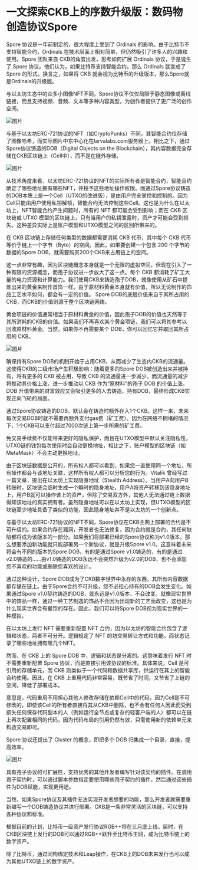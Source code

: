 # 一文探索CKB上的序数升级版：数码物创造协议Spore

Spore 协议是一年前制定的，很大程度上受到了 Ordinals 的影响。由于比特币不支持智能合约，Ordinals 在技术层面上相对简单，但仍然吸引了许多人的兴趣和使用。Spore 团队来自 CKB的角度出发，思考如何扩展 Ordinals 协议，于是诞生了 Spore 协议。他们认为，如果比特币支持智能合约，那么 Ordinals 就变成了 Spore 的形式。换言之，如果将 CKB 就会视为比特币的升级版本，那么Spore就是Ordinals的升级版。

与以太坊生态中的众多小图像NFT不同，Spore协议不仅仅局限于静态图像或离线链接，而且支持视频、音频、文本等多种内容类型，为创作者提供了更广泛的创作空间。

![图片](https://img.jinse.cn/7196631_image3.png)

与基于以太坊ERC-721协议的NFT（如CryptoPunks）不同，其智能合约仅存储了图像哈希，而实际图片中东中心化在larvalabs.com服务器上。相比之下，通过Spore协议铸造的DOB（Digital Objects on the Blockchain），其内容数据完全存储在CKB区块链上（Cell中），而不是在链外存储。

![图片](https://img.jinse.cn/7196632_image3.png)

从技术角度来看，以太坊ERC-721协议的NFT的实际所有者是智能合约，智能合约确定了哪些地址拥有哪些NFT，并授予这些地址操作权限。而通过Spore协议铸造的DOB本质上是一个Cell（UTXO的改进版），是由用户完全掌控和控制的。因为Cell只能由用户使用私钥解锁，智能合约无法控制这些Cell。这也是为什么在以太坊上，NFT智能合约产生问题时，所有的 NFT 都可能会受到影响；而在 CKB 区块链或 UTXO 模型的区块链上，只有当用户的私钥泄露时，资产才可能会受到损失。这种差异实际上是账户模型和UTXO模型之间的区别所带来的。

在 CKB 区块链上存储任何类型的数据都需要消耗 CKB 代币，其中每个 CKB 代币等价于链上一个字节（Byte）的空间。因此，如果要创建一个包含 200 个字节的数据的Spore DOB，就需要购买200个CKB来占用链上的空间。

这一点非常有趣，因为区块链概念本身就是一个无限的虚拟空间，但现在引入了一种有限的资源概念，而孢子协议进一步放大了这一点。每个 CKB 都消耗了矿工大量的电力资源和计算能力。我们使用CKB来铸造孢子DOB，就像使用从矿石中提炼出来的黄金来制作首饰一样。由于原材料黄金本身就有价值，所以无论制作的饰品工艺水平如何，都会有一定的价值。 Spore DOB的底层价值来自于其所占用的CKB，而CKB的价值则源于整个区块链网络。

黄金项链的价值通常相当于原材料黄金的价值，因此孢子DOB的价值也天然等于其所消耗的CKB的价值。如果我们不再喜欢某个黄金项链，我们可以将其参考以回收原材料黄金。当然，如果你不再需要某个 DOB，你可以回忆它并取回其所占用的 CKB。

![图片](https://img.jinse.cn/7196633_image3.png)

确保持有Spore DOB的机制开始于占用CKB，从而减少了生态内CKB的流通量。这使得CKB的二级市场产生积极影响：随着更多的Spore DOB被创造出来并被持有，将有更多的 CKB 被占用，导致 CKB 的流通量进一步减少。而流通量的减少将推动其价格上涨，进一步推动以 CKB 作为“原材料”的孢子 DOB 的价值上涨。DOB 升值带来的财富效应又会吸引更多的人去铸造、持有DOB，最终形成CKB实现正向飞轮的局面。

通过Spore协议铸造的DOB，默认会在铸造时额外存入1个CKB。这样一来，未来每次交易DOB时就不需要再额外支付gas费（矿工费）。因为在网络不拥堵的情况下，1个CKB可以支付超过7000次链上第一步所需的矿工费。

免交易手续费不仅能带来更好的隐私保护，而且在UTXO模型中默认关注隐私性。UTXO链的钱包每次使用时会自动更换地址，相比之下，账户模型的区块链（如MetaMask）不会主动更换地址。

由于区块链数据是公开的，所有权人都可以看到，如果您一直使用同一个地址，所有操作都会与该地址关联，这样所有权人都可以分析您的行为。Vitalik 曾经写过一篇文章，提出在以太坊上实现隐身地址（Stealth Address）。当用户A向用户B转账时，区块链会临时生成一个瞬时的隐身地址，用户A将资产转移到该隐身地址上，用户B就可以操作该上的资产，但除了交易双方外，其他人无法通过链上数据得知该地址的真实拥有者。虽然隐身地址可以在以太坊上实现，但UTXO模型的区块链至少地址具备了类似的功能，因此隐身地址并不是以太坊的一个创新点。

与基于以太坊ERC-721协议的NFT不同，Spore协议在CKB主网上部署的合约是不可升级的。如果合约存在漏洞，开发者也无法修复，因为合约就是合约，其任何缺陷都将成为该版本的一部分。如果我们将部署已经的Spore协议称为v1.0版本，那么想要添加新功能就只能部署另一个新协议，就是升级Spore v1.0。这意味着未来将会有不同的版本的Spore DOB，有的是通过Spore v1.0铸造的，有的是通过v2.0铸造的……由v1.0铸造的DOB永远不会突然升级为v2.0的DOB，也不会添加您不喜欢的功能或删除您喜欢的设计。

通过这种设计，Spore DOB成为了CKB数字世界中永存的东西，其所有内容数据都存储在链上。由于Spore合约不可升级，您不必担心持有的DOB会发生变化。如果通过Spore v1.0契约铸造的DOB，就永远是v1.0版本，不会改变。就像现实世界中的饰品一样，通过一种工艺制造的饰品不会因为出现新的工艺而改变，这也是为什么现实世界会有餐饮的存在。因此，我们可以将Spore DOB视为现实世界的一种模拟。

在以太坊上发行 NFT 需要重新配置 NFT 合约，因为以太坊的智能合约包含了逻辑和状态，两者不可分开。逻辑规定了 NFT 的坊交易转让方式和功能，而状态记录了哪些地址拥有哪几个NFT。

然而，在 CKB 上的 Spore DOB 中，逻辑和状态是分离的。这意味着发行 NFT 时不需要重新配置 Spore 协议，而是直接引用该协议的标准。具体来说，Cell 是可引用的存储单元，而 CKB 则类似于一个代码和数据共享库，供运行在其上的智能合约使用。因此，在 CKB 上重用代码非常容易，既节省了时间，又节省了上链的空间，降低了部署成本。

意思是，代码重用不用担心其他人修改存储在依赖Cell中的代码，因为Cell是不可修改的。即使该Cell的所有者直接将其从CKB中删除，也不会有任何人因此而受到损失任何保存代码副本的人（例如运行全节点或复杂的轻客户端的人）都可以在链上再次配置相同的代码，因为代码布局的引用仍然有效，只需使用新的依赖单元来构造交易即可。

Spore 协议还提出了 Cluster 的概念，即把多个 DOB 归集成一个目录，直接，提高效率。

![图片](https://img.jinse.cn/7196634_image3.png)

具有孢子协议的可扩展性，支持优秀的其他开发者编写针对该契约的插件。在调用孢子契约时，可以通过脚本参数指定要使用哪些孢子契约的插件，然后通过这些插件为DOB赋能，实现更用途。

当然，如果Spore协议及其插件无法实现开发者想要的功能，那么开发者就需要重新编写一个DOB铸造协议并进行部署。CKB是一条非常灵活的区块链，可以支持各种协议和标准。

根据目前的计划，比特币一级资产发行协议RGB++将在三月底上线。届时，在CKB区块链上发行的DOB可以通过RGB++跃升至比特币主网，成为比特币链上的数字资产。

除了比特币，通过同构绑定技术和Leap操作，在CKB上的DOB未来发行也可以成为其他UTXO链上的数字资产。
